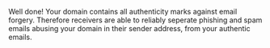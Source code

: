 Well done! Your domain contains all authenticity marks against email 
forgery. Therefore receivers are able to reliably seperate phishing and spam
 emails abusing your domain in their sender address, from your authentic 
emails. 
